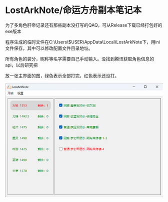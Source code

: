 # LostArkNote/命运方舟副本笔记本

为了多角色肝帝记录还有那些副本没打写的QAQ，可从Release下载已经打包好的exe版本



程序生成的临时文件在C:\Users\\$USER\AppData\Local\LostArkNote下，用ini文件保存，其中可以修改配置文件目录地址。



所有角色的装分，昵称等名字需要自己手动输入。没找到腾讯获取角色信息的api，以后研究把

放一张主界面的图，绿色表示全部打完，红色表示还没打。



![image-20240401203427365](images/image-20240401203427365.png)